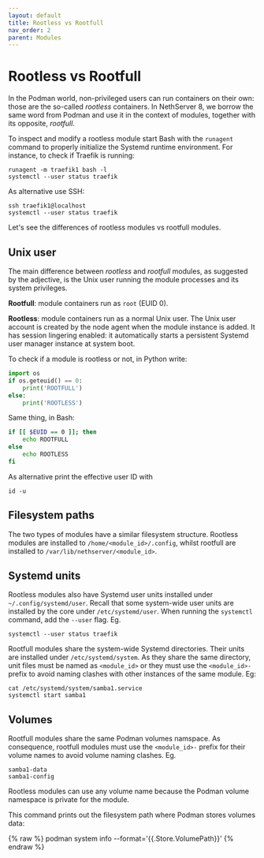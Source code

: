 ```yaml
---
layout: default
title: Rootless vs Rootfull
nav_order: 2
parent: Modules
---
```


# Rootless vs Rootfull

In the Podman world, non-privileged users can run containers on their own:
those are the so-called *rootless* containers.  In NethServer 8, we borrow
the same word from Podman and use it in the context of modules, together
with its opposite, *rootfull*.

To inspect and modify a rootless module start Bash with the `runagent`
command to  properly initialize the Systemd runtime environment. For
instance, to check if Traefik is running:

    runagent -m traefik1 bash -l
    systemctl --user status traefik

As alternative use SSH:

    ssh traefik1@localhost
    systemctl --user status traefik

Let's see the differences of rootless modules vs rootfull modules.

## Unix user

The main difference between *rootless* and *rootfull* modules, as
suggested by the adjective, is the Unix user running the module processes
and its system privileges.

**Rootfull**: module containers run as `root` (EUID 0).

**Rootless**: module containers run as a normal Unix user. The Unix user account is
created by the node agent when the module instance is added. It has
session lingering enabled: it automatically starts a persistent Systemd
user manager instance at system boot.

To check if a module is rootless or not, in Python write:

```python
import os
if os.geteuid() == 0:
    print('ROOTFULL')
else:
    print('ROOTLESS')
```

Same thing, in Bash:

```bash
if [[ $EUID == 0 ]]; then
    echo ROOTFULL
else
    echo ROOTLESS
fi
```

As alternative print the effective user ID with

    id -u

## Filesystem paths

The two types of modules have a similar filesystem structure. Rootless
modules are installed to `/home/<module_id>/.config`, whilst rootfull are
installed to `/var/lib/nethserver/<module_id>`.

## Systemd units

Rootless modules also have Systemd user units installed under
`~/.config/systemd/user`. Recall that some system-wide user units are
installed by the core under `/etc/systemd/user`. When running the
`systemctl` command, add the `--user` flag. Eg.

    systemctl --user status traefik

Rootfull modules share the system-wide Systemd directories. Their units
are installed under `/etc/systemd/system`. As they share the same
directory, unit files must be named as `<module_id>` or they must use the
`<module_id>-` prefix to avoid naming clashes with other instances of the
same module. Eg:

    cat /etc/systemd/system/samba1.service
    systemctl start samba1

## Volumes

Rootfull modules share the same Podman volumes namspace. As consequence,
rootfull modules must use the `<module_id>-` prefix for their volume names
to avoid volume naming clashes. Eg.

    samba1-data
    samba1-config

Rootless modules can use any volume name because the Podman volume
namespace is private for the module.

This command prints out the filesystem path where Podman stores volumes
data:

{% raw %}
    podman system info --format='{{.Store.VolumePath}}'
{% endraw %}
